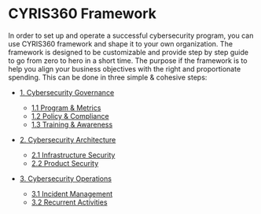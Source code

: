 # CYRIS360 Framework

In order to set up and operate a successful cybersecurity program, you can use CYRIS360 framework and shape it to your own organization. 
The framework is designed to be customizable and provide step by step guide to go from zero to hero in a short time.
The purpose if the framework is to help you align your business objectives with the right and proportionate spending. 
This can be done in three simple & cohesive steps:

* [1. Cybersecurity Governance](/governance.md)
  * [1.1 Program & Metrics](/1-gov/1-1-program-and-metrics.md)
  * [1.2 Policy & Compliance](/1-gov/1-2-policy-and-compliance.md)
  * [1.3 Training & Awareness](/1-gov/1-3-training-and-awareness.md)
  
* [2. Cybersecurity Architecture](/architecture.md)
  * [2.1 Infrastructure Security]()
  * [2.2 Product Security]()
* [3. Cybersecurity Operations](/operations.md)
  * [3.1 Incident Management]()
  * [3.2 Recurrent Activities]()
